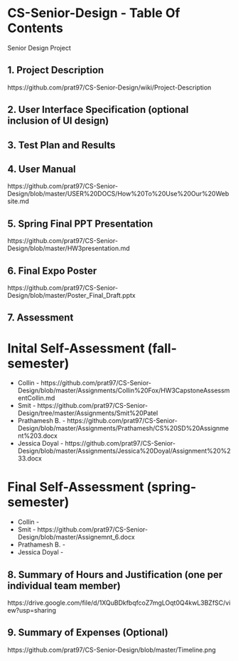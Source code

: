 # CS-Senior-Design - Table Of Contents
Senior Design Project

<h2>1. Project Description</h2>
https://github.com/prat97/CS-Senior-Design/wiki/Project-Description

<h2>2. User Interface Specification (optional inclusion of UI design)</h2>

<h2>3. Test Plan and Results</h2>

<h2>4. User Manual</h2>
https://github.com/prat97/CS-Senior-Design/blob/master/USER%20DOCS/How%20To%20Use%20Our%20Website.md

<h2>5. Spring Final PPT Presentation</h2>
https://github.com/prat97/CS-Senior-Design/blob/master/HW3presentation.md

<h2>6. Final Expo Poster</h2>
https://github.com/prat97/CS-Senior-Design/blob/master/Poster_Final_Draft.pptx

<h2>7. Assessment</h2>
<h1> Inital Self-Assessment (fall-semester)</h1>
  <ul>
  <li>Collin - https://github.com/prat97/CS-Senior-Design/blob/master/Assignments/Collin%20Fox/HW3CapstoneAssessmentCollin.md</li>
<li>Smit - https://github.com/prat97/CS-Senior-Design/tree/master/Assignments/Smit%20Patel</li>
<li>Prathamesh B. - https://github.com/prat97/CS-Senior-Design/blob/master/Assignments/Prathamesh/CS%20SD%20Assignment%203.docx</li>
<li>Jessica Doyal - https://github.com/prat97/CS-Senior-Design/blob/master/Assignments/Jessica%20Doyal/Assignment%20%233.docx</li>
  </ul>
<h1> Final Self-Assessment (spring-semester)</h1>
<ul>
  <li>Collin - </li>
<li>Smit - https://github.com/prat97/CS-Senior-Design/blob/master/Assignemnt_6.docx</li>
<li>Prathamesh B. - </li>
<li>Jessica Doyal - </li>
  </ul>

<h2>8. Summary of Hours and Justification (one per individual team member)</h2>
https://drive.google.com/file/d/1XQuBDkfbqfcoZ7mgLOqt0Q4kwL3BZfSC/view?usp=sharing

<h2>9. Summary of Expenses (Optional)</h2>
https://github.com/prat97/CS-Senior-Design/blob/master/Timeline.png
